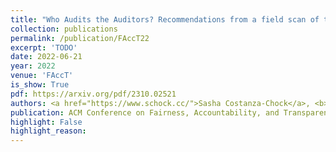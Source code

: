 ```yaml
---
title: "Who Audits the Auditors? Recommendations from a field scan of the algorithmic auditing ecosystem"
collection: publications
permalink: /publication/FAccT22
excerpt: 'TODO'
date: 2022-06-21
year: 2022
venue: 'FAccT'
is_show: True
pdf: https://arxiv.org/pdf/2310.02521
authors: <a href="https://www.schock.cc/">Sasha Costanza-Chock</a>, <b>Emma Harvey</b>, <a href="https://twitter.com/rajiinio">Inioluwa Deborah Raji</a>, Martha Czernuszenko, and <a href="https://poetofcode.com/">Joy Buolamwini</a>
publication: ACM Conference on Fairness, Accountability, and Transparency (<b>FAccT</b>)
highlight: False
highlight_reason: 
---
```

